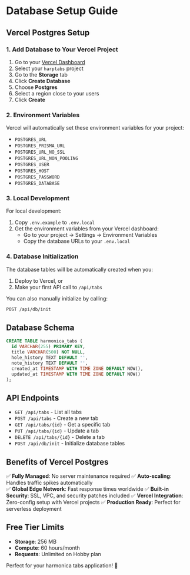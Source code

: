# Database Setup Guide

## Vercel Postgres Setup

### 1. Add Database to Your Vercel Project

1. Go to your [Vercel Dashboard](https://vercel.com/dashboard)
2. Select your `harptabs` project
3. Go to the **Storage** tab
4. Click **Create Database**
5. Choose **Postgres**
6. Select a region close to your users
7. Click **Create**

### 2. Environment Variables

Vercel will automatically set these environment variables for your project:
- `POSTGRES_URL`
- `POSTGRES_PRISMA_URL` 
- `POSTGRES_URL_NO_SSL`
- `POSTGRES_URL_NON_POOLING`
- `POSTGRES_USER`
- `POSTGRES_HOST`
- `POSTGRES_PASSWORD`
- `POSTGRES_DATABASE`

### 3. Local Development

For local development:
1. Copy `.env.example` to `.env.local`
2. Get the environment variables from your Vercel dashboard:
   - Go to your project → Settings → Environment Variables
   - Copy the database URLs to your `.env.local`

### 4. Database Initialization

The database tables will be automatically created when you:
1. Deploy to Vercel, or
2. Make your first API call to `/api/tabs`

You can also manually initialize by calling:
```bash
POST /api/db/init
```

## Database Schema

```sql
CREATE TABLE harmonica_tabs (
  id VARCHAR(255) PRIMARY KEY,
  title VARCHAR(500) NOT NULL,
  hole_history TEXT DEFAULT '',
  note_history TEXT DEFAULT '',
  created_at TIMESTAMP WITH TIME ZONE DEFAULT NOW(),
  updated_at TIMESTAMP WITH TIME ZONE DEFAULT NOW()
);
```

## API Endpoints

- `GET /api/tabs` - List all tabs
- `POST /api/tabs` - Create a new tab
- `GET /api/tabs/{id}` - Get a specific tab
- `PUT /api/tabs/{id}` - Update a tab
- `DELETE /api/tabs/{id}` - Delete a tab
- `POST /api/db/init` - Initialize database tables

## Benefits of Vercel Postgres

✅ **Fully Managed**: No server maintenance required
✅ **Auto-scaling**: Handles traffic spikes automatically  
✅ **Global Edge Network**: Fast response times worldwide
✅ **Built-in Security**: SSL, VPC, and security patches included
✅ **Vercel Integration**: Zero-config setup with Vercel projects
✅ **Production Ready**: Perfect for serverless deployment

## Free Tier Limits

- **Storage**: 256 MB
- **Compute**: 60 hours/month
- **Requests**: Unlimited on Hobby plan

Perfect for your harmonica tabs application! 🎵
